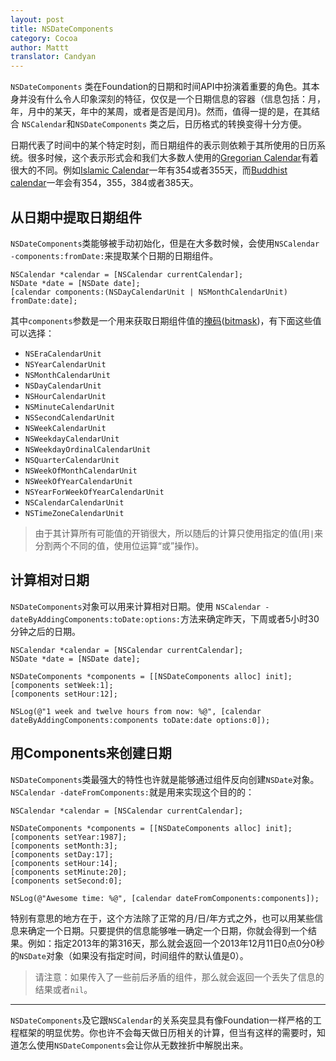 ```yaml
---
layout: post
title: NSDateComponents
category: Cocoa
author: Mattt
translator: Candyan
---
```


`NSDateComponents` 类在Foundation的日期和时间API中扮演着重要的角色。其本身并没有什么令人印象深刻的特征，仅仅是一个日期信息的容器（信息包括：月，年，月中的某天，年中的某周，或者是否是闰月)。然而，值得一提的是，在其结合 `NSCalendar`和`NSDateComponents` 类之后，日历格式的转换变得十分方便。

日期代表了时间中的某个特定时刻，而日期组件的表示则依赖于其所使用的日历系统。很多时候，这个表示形式会和我们大多数人使用的[Gregorian Calendar](https://en.wikipedia.org/wiki/Gregorian_calendar)有着很大的不同。例如[Islamic Calendar](https://en.wikipedia.org/wiki/Islamic_calendar)一年有354或者355天，而[Buddhist calendar](https://en.wikipedia.org/wiki/Buddhist_calendar)一年会有354，355，384或者385天。

## 从日期中提取日期组件

`NSDateComponents`类能够被手动初始化，但是在大多数时候，会使用`NSCalendar -components:fromDate:`来提取某个日期的日期组件。

```objc
NSCalendar *calendar = [NSCalendar currentCalendar];
NSDate *date = [NSDate date];
[calendar components:(NSDayCalendarUnit | NSMonthCalendarUnit) fromDate:date];
```

其中`components`参数是一个用来获取日期组件值的[掩码](https://zh.wikipedia.org/zh-cn/%E6%8E%A9%E7%A0%81)([bitmask](https://en.wikipedia.org/wiki/Bitmask))，有下面这些值可以选择：

- `NSEraCalendarUnit`
- `NSYearCalendarUnit`
- `NSMonthCalendarUnit`
- `NSDayCalendarUnit`
- `NSHourCalendarUnit`
- `NSMinuteCalendarUnit`
- `NSSecondCalendarUnit`
- `NSWeekCalendarUnit`
- `NSWeekdayCalendarUnit`
- `NSWeekdayOrdinalCalendarUnit`
- `NSQuarterCalendarUnit`
- `NSWeekOfMonthCalendarUnit`
- `NSWeekOfYearCalendarUnit`
- `NSYearForWeekOfYearCalendarUnit`
- `NSCalendarCalendarUnit`
- `NSTimeZoneCalendarUnit`

> 由于其计算所有可能值的开销很大，所以随后的计算只使用指定的值(用`|`来分割两个不同的值，使用位运算“或”操作)。

## 计算相对日期

`NSDateComponents`对象可以用来计算相对日期。使用 `NSCalendar -dateByAddingComponents:toDate:options:`方法来确定昨天，下周或者5小时30分钟之后的日期。

```objc
NSCalendar *calendar = [NSCalendar currentCalendar];
NSDate *date = [NSDate date];

NSDateComponents *components = [[NSDateComponents alloc] init];
[components setWeek:1];
[components setHour:12];

NSLog(@"1 week and twelve hours from now: %@", [calendar dateByAddingComponents:components toDate:date options:0]);
```

## 用Components来创建日期

`NSDateComponents`类最强大的特性也许就是能够通过组件反向创建`NSDate`对象。`NSCalendar -dateFromComponents:`就是用来实现这个目的的：

```objc
NSCalendar *calendar = [NSCalendar currentCalendar];

NSDateComponents *components = [[NSDateComponents alloc] init];
[components setYear:1987];
[components setMonth:3];
[components setDay:17];
[components setHour:14];
[components setMinute:20];
[components setSecond:0];

NSLog(@"Awesome time: %@", [calendar dateFromComponents:components]);
```

特别有意思的地方在于，这个方法除了正常的月/日/年方式之外，也可以用某些信息来确定一个日期。只要提供的信息能够唯一确定一个日期，你就会得到一个结果。例如：指定2013年的第316天，那么就会返回一个2013年12月11日0点0分0秒的`NSDate`对象（如果没有指定时间，时间组件的默认值是0）。

> 请注意：如果传入了一些前后矛盾的组件，那么就会返回一个丢失了信息的结果或者`nil`。

* * *

`NSDateComponents`及它跟`NSCalendar`的关系突显具有像Foundation一样严格的工程框架的明显优势。你也许不会每天做日历相关的计算，但当有这样的需要时，知道怎么使用`NSDateComponents`会让你从无数挫折中解脱出来。

